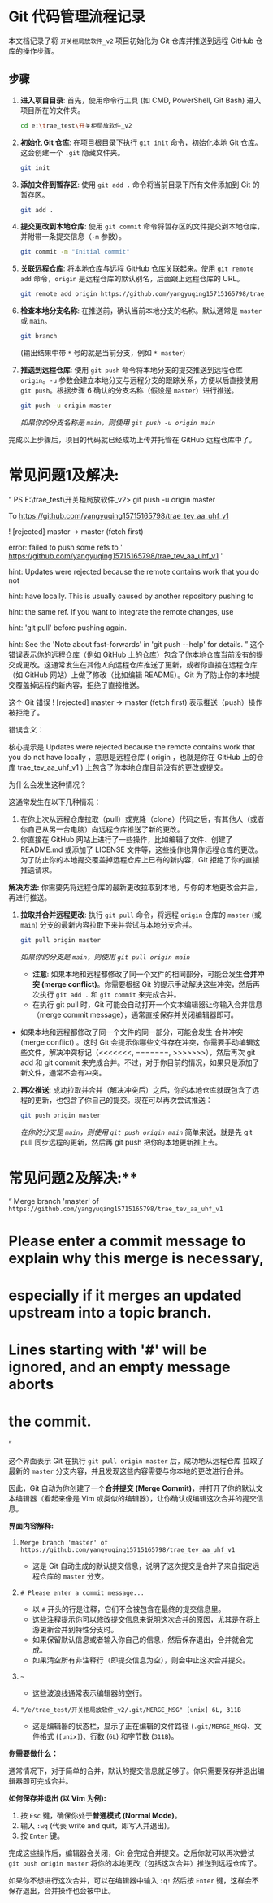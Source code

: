# Git 代码管理流程记录

本文档记录了将 `开关柜局放软件_v2` 项目初始化为 Git 仓库并推送到远程 GitHub 仓库的操作步骤。

## 步骤

1.  **进入项目目录**:
    首先，使用命令行工具 (如 CMD, PowerShell, Git Bash) 进入项目所在的文件夹。
    ```bash
    cd e:\trae_test\开关柜局放软件_v2
    ```

2.  **初始化 Git 仓库**:
    在项目根目录下执行 `git init` 命令，初始化本地 Git 仓库。这会创建一个 `.git` 隐藏文件夹。
    ```bash
    git init
    ```

3.  **添加文件到暂存区**:
    使用 `git add .` 命令将当前目录下所有文件添加到 Git 的暂存区。
    ```bash
    git add .
    ```

4.  **提交更改到本地仓库**:
    使用 `git commit` 命令将暂存区的文件提交到本地仓库，并附带一条提交信息（`-m` 参数）。
    ```bash
    git commit -m "Initial commit"
    ```

5.  **关联远程仓库**:
    将本地仓库与远程 GitHub 仓库关联起来。使用 `git remote add` 命令，`origin` 是远程仓库的默认别名，后面跟上远程仓库的 URL。
    ```bash
    git remote add origin https://github.com/yangyuqing15715165798/trae_tev_aa_uhf_v1
    ```

6.  **检查本地分支名称**:
    在推送前，确认当前本地分支的名称。默认通常是 `master` 或 `main`。
    ```bash
    git branch
    ```
    (输出结果中带 `*` 号的就是当前分支，例如 `* master`)

7.  **推送到远程仓库**:
    使用 `git push` 命令将本地分支的提交推送到远程仓库 `origin`。`-u` 参数会建立本地分支与远程分支的跟踪关系，方便以后直接使用 `git push`。根据步骤 6 确认的分支名称（假设是 `master`）进行推送。
    ```bash
    git push -u origin master
    ```
    *如果你的分支名称是 `main`，则使用 `git push -u origin main`*

完成以上步骤后，项目的代码就已经成功上传并托管在 GitHub 远程仓库中了。

# 常见问题1及解决:
“
PS E:\trae_test\开关柜局放软件_v2> git push -u origin master

To https://github.com/yangyuqing15715165798/trae_tev_aa_uhf_v1

! [rejected]        master -> master (fetch first)

error: failed to push some refs to ' https://github.com/yangyuqing15715165798/trae_tev_aa_uhf_v1 '

hint: Updates were rejected because the remote contains work that you do not

hint: have locally. This is usually caused by another repository pushing to

hint: the same ref. If you want to integrate the remote changes, use

hint: 'git pull' before pushing again.

hint: See the 'Note about fast-forwards' in 'git push --help' for details.
”
这个错误表示你的远程仓库（例如 GitHub 上的仓库）包含了你本地仓库当前没有的提交或更改。这通常发生在其他人向远程仓库推送了更新，或者你直接在远程仓库（如 GitHub 网站）上做了修改（比如编辑 README）。Git 为了防止你的本地提交覆盖掉远程的新内容，拒绝了直接推送。

这个 Git 错误 ! [rejected] master -> master (fetch first) 表示推送（push）操作被拒绝了。

错误含义：

核心提示是 Updates were rejected because the remote contains work that you do not have locally ，意思是远程仓库 ( origin ，也就是你在 GitHub 上的仓库 trae_tev_aa_uhf_v1 ) 上包含了你本地仓库目前没有的更改或提交。

为什么会发生这种情况？

这通常发生在以下几种情况：

1. 在你上次从远程仓库拉取（pull）或克隆（clone）代码之后，有其他人（或者你自己从另一台电脑）向远程仓库推送了新的更改。
2. 你直接在 GitHub 网站上进行了一些操作，比如编辑了文件、创建了 README.md 或添加了 LICENSE 文件等，这些操作也算作远程仓库的更改。
为了防止你的本地提交覆盖掉远程仓库上已有的新内容，Git 拒绝了你的直接推送请求。

**解决方法:**
你需要先将远程仓库的最新更改拉取到本地，与你的本地更改合并后，再进行推送。

1.  **拉取并合并远程更改**:
    执行 `git pull` 命令，将远程 `origin` 仓库的 `master` (或 `main`) 分支的最新内容拉取下来并尝试与本地分支合并。
    ```bash
    git pull origin master
    ```
    *如果你的分支是 `main`，则使用 `git pull origin main`*
    *   **注意**: 如果本地和远程都修改了同一个文件的相同部分，可能会发生**合并冲突 (merge conflict)**。你需要根据 Git 的提示手动解决这些冲突，然后再次执行 `git add .` 和 `git commit` 来完成合并。

    - 在执行 git pull 时，Git 可能会自动打开一个文本编辑器让你输入合并信息（merge commit message），通常直接保存并关闭编辑器即可。
- 如果本地和远程都修改了同一个文件的同一部分，可能会发生 合并冲突 (merge conflict) 。这时 Git 会提示你哪些文件存在冲突，你需要手动编辑这些文件，解决冲突标记（<<<<<<<, =======, >>>>>>>），然后再次 git add 和 git commit 来完成合并。不过，对于你目前的情况，如果只是添加了新文件，通常不会有冲突。

2.  **再次推送**:
    成功拉取并合并（解决冲突后）之后，你的本地仓库就既包含了远程的更新，也包含了你自己的提交。现在可以再次尝试推送：
    ```bash
    git push origin master
    ```
    *在你的分支是 `main`，则使用 `git push origin main`*
简单来说，就是先 git pull 同步远程的更新，然后再 git push 把你的本地更新推上去。

# 常见问题2及解决:**
“
Merge branch 'master' of `https://github.com/yangyuqing15715165798/trae_tev_aa_uhf_v1` 
# Please enter a commit message to explain why this merge is necessary,
# especially if it merges an updated upstream into a topic branch.
#
# Lines starting with '#' will be ignored, and an empty message aborts
# the commit.

”


          
这个界面表示 Git 在执行 `git pull origin master` 后，成功地从远程仓库 <mcurl name="trae_tev_aa_uhf_v1" url="https://github.com/yangyuqing15715165798/trae_tev_aa_uhf_v1"></mcurl> 拉取了最新的 `master` 分支内容，并且发现这些内容需要与你本地的更改进行合并。

因此，Git 自动为你创建了一个**合并提交 (Merge Commit)**，并打开了你的默认文本编辑器（看起来像是 Vim 或类似的编辑器），让你确认或编辑这次合并的提交信息。

**界面内容解释:**

1.  `Merge branch 'master' of https://github.com/yangyuqing15715165798/trae_tev_aa_uhf_v1`
    *   这是 Git 自动生成的默认提交信息，说明了这次提交是合并了来自指定远程仓库的 `master` 分支。

2.  `# Please enter a commit message...`
    *   以 `#` 开头的行是注释，它们不会被包含在最终的提交信息里。
    *   这些注释提示你可以修改提交信息来说明这次合并的原因，尤其是在将上游更新合并到特性分支时。
    *   如果保留默认信息或者输入你自己的信息，然后保存退出，合并就会完成。
    *   如果清空所有非注释行（即提交信息为空），则会中止这次合并提交。

3.  `~`
    *   这些波浪线通常表示编辑器的空行。

4.  `"/e/trae_test/开关柜局放软件_v2/.git/MERGE_MSG" [unix] 6L, 311B`
    *   这是编辑器的状态栏，显示了正在编辑的文件路径 (`.git/MERGE_MSG`)、文件格式 (`[unix]`)、行数 (`6L`) 和字节数 (`311B`)。

**你需要做什么：**

通常情况下，对于简单的合并，默认的提交信息就足够了。你只需要保存并退出编辑器即可完成合并。

**如何保存并退出 (以 Vim 为例):**

1.  按 `Esc` 键，确保你处于**普通模式 (Normal Mode)**。
2.  输入 `:wq` (代表 write and quit，即写入并退出)。
3.  按 `Enter` 键。

完成这些操作后，编辑器会关闭，Git 会完成合并提交。之后你就可以再次尝试 `git push origin master` 将你的本地更改（包括这次合并）推送到远程仓库了。

如果你不想进行这次合并，可以在编辑器中输入 `:q!` 然后按 `Enter` 键，这样会不保存退出，合并操作也会被中止。

        